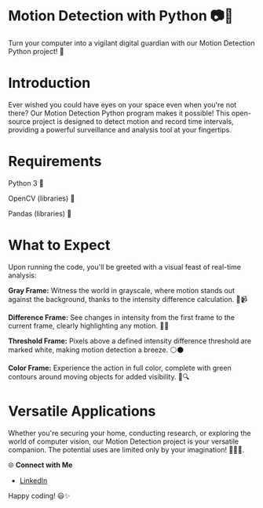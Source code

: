 # Motion Detection with Python 📷🚀
Turn your computer into a vigilant digital guardian with our Motion Detection Python project! 🌟

# Introduction
Ever wished you could have eyes on your space even when you're not there? Our Motion Detection Python program makes it possible! This open-source project is designed to detect motion and record time intervals, providing a powerful surveillance and analysis tool at your fingertips.

# Requirements
Python 3 🐍

OpenCV (libraries) 📸

Pandas (libraries) 🐼

# What to Expect
Upon running the code, you'll be greeted with a visual feast of real-time analysis:

**Gray Frame:** Witness the world in grayscale, where motion stands out against the background, thanks to the intensity difference calculation. 🎨📹

**Difference Frame:** See changes in intensity from the first frame to the current frame, clearly highlighting any motion. 🔄🌆

**Threshold Frame:** Pixels above a defined intensity difference threshold are marked white, making motion detection a breeze. ⚪⚫

**Color Frame:** Experience the action in full color, complete with green contours around moving objects for added visibility. 🌈🔍

# Versatile Applications
Whether you're securing your home, conducting research, or exploring the world of computer vision, our Motion Detection project is your versatile companion. The potential uses are limited only by your imagination! 🏡🔬🤖.

🌐 **Connect with Me**
- [LinkedIn](www.linkedin.com/in/md-azfar-alam)

Happy coding! 😃✨
